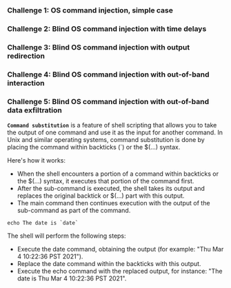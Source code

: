 ### Challenge 1: OS command injection, simple case
### Challenge 2: Blind OS command injection with time delays
### Challenge 3: Blind OS command injection with output redirection
### Challenge 4: Blind OS command injection with out-of-band interaction
### Challenge 5: Blind OS command injection with out-of-band data exfiltration

**`Command substitution`** is a feature of shell scripting that allows you to take the output of one command and use it as the input for another command. In Unix and similar operating systems, command substitution is done by placing the command within backticks (`) or the $(...) syntax.

Here's how it works:

+ When the shell encounters a portion of a command within backticks or the $(...) syntax, it executes that portion of the command first.
+ After the sub-command is executed, the shell takes its output and replaces the original backtick or $(...) part with this output.
+ The main command then continues execution with the output of the sub-command as part of the command.

```
echo The date is `date`
```

The shell will perform the following steps:

+ Execute the date command, obtaining the output (for example: "Thu Mar 4 10:22:36 PST 2021").
+ Replace the date command within the backticks with this output.
+ Execute the echo command with the replaced output, for instance: "The date is Thu Mar 4 10:22:36 PST 2021".
